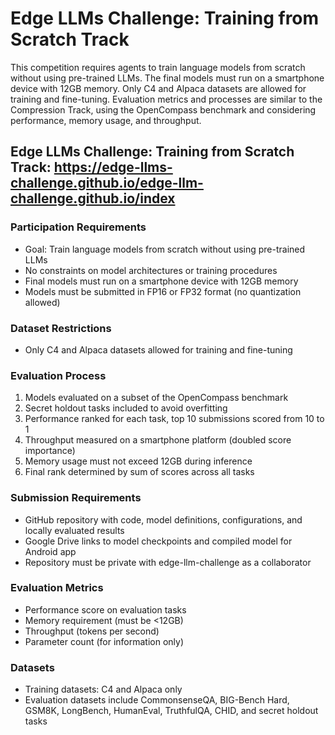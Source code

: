 # Edge LLMs Challenge: Training from Scratch Track

This competition requires agents to train language models from scratch without using pre-trained LLMs. The final models must run on a smartphone device with 12GB memory. Only C4 and Alpaca datasets are allowed for training and fine-tuning. Evaluation metrics and processes are similar to the Compression Track, using the OpenCompass benchmark and considering performance, memory usage, and throughput.


## Edge LLMs Challenge: Training from Scratch Track: https://edge-llms-challenge.github.io/edge-llm-challenge.github.io/index

### Participation Requirements

* Goal: Train language models from scratch without using pre-trained LLMs
* No constraints on model architectures or training procedures
* Final models must run on a smartphone device with 12GB memory
* Models must be submitted in FP16 or FP32 format (no quantization allowed)

### Dataset Restrictions

* Only C4 and Alpaca datasets allowed for training and fine-tuning

### Evaluation Process

1. Models evaluated on a subset of the OpenCompass benchmark
2. Secret holdout tasks included to avoid overfitting
3. Performance ranked for each task, top 10 submissions scored from 10 to 1
4. Throughput measured on a smartphone platform (doubled score importance)
5. Memory usage must not exceed 12GB during inference
6. Final rank determined by sum of scores across all tasks

### Submission Requirements

* GitHub repository with code, model definitions, configurations, and locally evaluated results
* Google Drive links to model checkpoints and compiled model for Android app
* Repository must be private with edge-llm-challenge as a collaborator

### Evaluation Metrics

* Performance score on evaluation tasks
* Memory requirement (must be <12GB)
* Throughput (tokens per second)
* Parameter count (for information only)

### Datasets

* Training datasets: C4 and Alpaca only
* Evaluation datasets include CommonsenseQA, BIG-Bench Hard, GSM8K, LongBench, HumanEval, TruthfulQA, CHID, and secret holdout tasks



